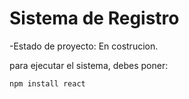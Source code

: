 <h1> Sistema de Registro </h1>

-Estado de proyecto: En costrucion.  

para ejecutar el sistema, debes poner:

```npm install react```
